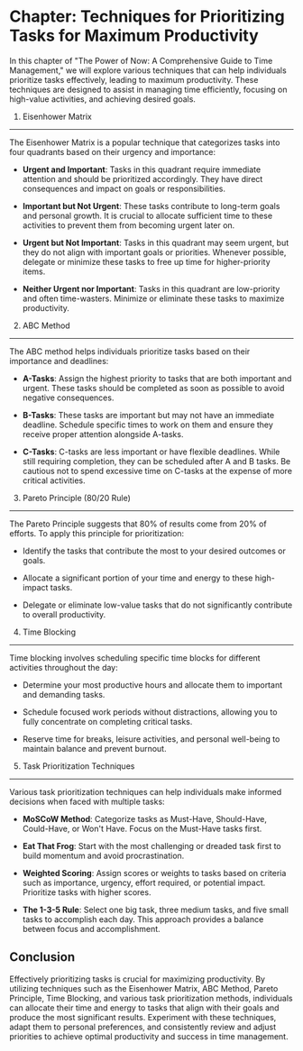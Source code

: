 Chapter: Techniques for Prioritizing Tasks for Maximum Productivity
===================================================================

In this chapter of "The Power of Now: A Comprehensive Guide to Time Management," we will explore various techniques that can help individuals prioritize tasks effectively, leading to maximum productivity. These techniques are designed to assist in managing time efficiently, focusing on high-value activities, and achieving desired goals.

1. Eisenhower Matrix
--------------------

The Eisenhower Matrix is a popular technique that categorizes tasks into four quadrants based on their urgency and importance:

* **Urgent and Important**: Tasks in this quadrant require immediate attention and should be prioritized accordingly. They have direct consequences and impact on goals or responsibilities.

* **Important but Not Urgent**: These tasks contribute to long-term goals and personal growth. It is crucial to allocate sufficient time to these activities to prevent them from becoming urgent later on.

* **Urgent but Not Important**: Tasks in this quadrant may seem urgent, but they do not align with important goals or priorities. Whenever possible, delegate or minimize these tasks to free up time for higher-priority items.

* **Neither Urgent nor Important**: Tasks in this quadrant are low-priority and often time-wasters. Minimize or eliminate these tasks to maximize productivity.

2. ABC Method
-------------

The ABC method helps individuals prioritize tasks based on their importance and deadlines:

* **A-Tasks**: Assign the highest priority to tasks that are both important and urgent. These tasks should be completed as soon as possible to avoid negative consequences.

* **B-Tasks**: These tasks are important but may not have an immediate deadline. Schedule specific times to work on them and ensure they receive proper attention alongside A-tasks.

* **C-Tasks**: C-tasks are less important or have flexible deadlines. While still requiring completion, they can be scheduled after A and B tasks. Be cautious not to spend excessive time on C-tasks at the expense of more critical activities.

3. Pareto Principle (80/20 Rule)
--------------------------------

The Pareto Principle suggests that 80% of results come from 20% of efforts. To apply this principle for prioritization:

* Identify the tasks that contribute the most to your desired outcomes or goals.

* Allocate a significant portion of your time and energy to these high-impact tasks.

* Delegate or eliminate low-value tasks that do not significantly contribute to overall productivity.

4. Time Blocking
----------------

Time blocking involves scheduling specific time blocks for different activities throughout the day:

* Determine your most productive hours and allocate them to important and demanding tasks.

* Schedule focused work periods without distractions, allowing you to fully concentrate on completing critical tasks.

* Reserve time for breaks, leisure activities, and personal well-being to maintain balance and prevent burnout.

5. Task Prioritization Techniques
---------------------------------

Various task prioritization techniques can help individuals make informed decisions when faced with multiple tasks:

* **MoSCoW Method**: Categorize tasks as Must-Have, Should-Have, Could-Have, or Won't Have. Focus on the Must-Have tasks first.

* **Eat That Frog**: Start with the most challenging or dreaded task first to build momentum and avoid procrastination.

* **Weighted Scoring**: Assign scores or weights to tasks based on criteria such as importance, urgency, effort required, or potential impact. Prioritize tasks with higher scores.

* **The 1-3-5 Rule**: Select one big task, three medium tasks, and five small tasks to accomplish each day. This approach provides a balance between focus and accomplishment.

Conclusion
----------

Effectively prioritizing tasks is crucial for maximizing productivity. By utilizing techniques such as the Eisenhower Matrix, ABC Method, Pareto Principle, Time Blocking, and various task prioritization methods, individuals can allocate their time and energy to tasks that align with their goals and produce the most significant results. Experiment with these techniques, adapt them to personal preferences, and consistently review and adjust priorities to achieve optimal productivity and success in time management.

